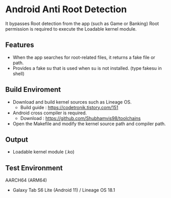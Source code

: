 # Android Anti Root Detection

It bypasses Root detection from the app (such as Game or Banking)
Root permission is required to execute the Loadable kernel module.

## Features
- When the app searches for root-related files, it returns a fake file or path.
- Provides a fake su that is used when su is not installed. (type fakesu in shell)

## Build Enviroment
- Download and build kernel sources such as Lineage OS.
  - Build guide : https://codetronik.tistory.com/151
- Android cross compiler is required.
  - Download : https://github.com/Shubhamvis98/toolchains
- Open the Makefile and modify the kernel source path and compiler path.

## Output
- Loadable kernel module (.ko)

## Test Environment
AARCH64 (ARM64)
- Galaxy Tab S6 Lite (Android 11) / Lineage OS 18.1
